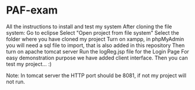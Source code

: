 # PAF-exam
 All the instructions to install and test my system
 After cloning the file system:
 Go to eclipse
 Select "Open project from file system"
 Select the folder where you have cloned my project
 Turn on xampp, in phpMyAdmin you will need a sql file to import, that is also added in this repository
 Then turn on apache tomcat server
 Run the logReg.jsp file for the Login Page
 For easy demonstration purpose we have added client interface.
 Then you can test my project... :)
 
 Note: In tomcat server the HTTP port should be 8081, if not my project will not run.
